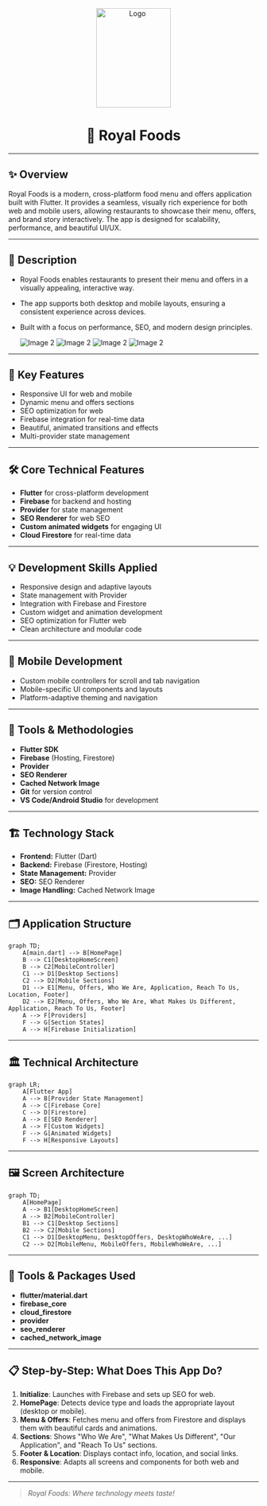 
<div align="center">
  <a href="https://github.com/najeebaslan/meamar_app">
    <img src="https://firebasestorage.googleapis.com/v0/b/weddinghallbooking-2ba28.appspot.com/o/protiflio_images%2Froyal_food_logo.png?alt=media&token=2126be58-1c3c-4e70-8214-ccc438e7aac9" alt="Logo" width="150" height="200">
  </a>

# 🍔 **Royal Foods**
</div>

---

## ✨ Overview
Royal Foods is a modern, cross-platform food menu and offers application built with Flutter. It provides a seamless, visually rich experience for both web and mobile users, allowing restaurants to showcase their menu, offers, and brand story interactively. The app is designed for scalability, performance, and beautiful UI/UX.

---

## 📝 Description
- Royal Foods enables restaurants to present their menu and offers in a visually appealing, interactive way.
- The app supports both desktop and mobile layouts, ensuring a consistent experience across devices.
- Built with a focus on performance, SEO, and modern design principles.

  <td><img src="https://firebasestorage.googleapis.com/v0/b/weddinghallbooking-2ba28.appspot.com/o/protiflio_images%2Froyal_food-1.jpg?alt=media&token=42e0cbcd-c8bd-4a0e-afc5-27ce00657752" alt="Image 2"></td>
  <td><img src="https://firebasestorage.googleapis.com/v0/b/weddinghallbooking-2ba28.appspot.com/o/protiflio_images%2Froyal_food-2.jpg?alt=media&token=6891c20c-3748-436b-ae45-41f70a6f2c5b" alt="Image 2"></td>
  <td><img src="https://firebasestorage.googleapis.com/v0/b/weddinghallbooking-2ba28.appspot.com/o/protiflio_images%2Froyal_food-3.jpg?alt=media&token=37cbdbdb-a276-4c2a-b3f2-541f78e30a82" alt="Image 2"></td>
  <td><img src="https://firebasestorage.googleapis.com/v0/b/weddinghallbooking-2ba28.appspot.com/o/protiflio_images%2Froyal_food-4.jpg?alt=media&token=4579b274-121b-430e-894d-29a380a4dec2" alt="Image 2"></td>

---

## 🚀 Key Features
- Responsive UI for web and mobile
- Dynamic menu and offers sections
- SEO optimization for web
- Firebase integration for real-time data
- Beautiful, animated transitions and effects
- Multi-provider state management

---

## 🛠️ Core Technical Features
- **Flutter** for cross-platform development
- **Firebase** for backend and hosting
- **Provider** for state management
- **SEO Renderer** for web SEO
- **Custom animated widgets** for engaging UI
- **Cloud Firestore** for real-time data

---

## 💡 Development Skills Applied
- Responsive design and adaptive layouts
- State management with Provider
- Integration with Firebase and Firestore
- Custom widget and animation development
- SEO optimization for Flutter web
- Clean architecture and modular code

---

## 📱 Mobile Development
- Custom mobile controllers for scroll and tab navigation
- Mobile-specific UI components and layouts
- Platform-adaptive theming and navigation

---

## 🧰 Tools & Methodologies
- **Flutter SDK**
- **Firebase** (Hosting, Firestore)
- **Provider**
- **SEO Renderer**
- **Cached Network Image**
- **Git** for version control
- **VS Code/Android Studio** for development

---

## 🏗️ Technology Stack
- **Frontend:** Flutter (Dart)
- **Backend:** Firebase (Firestore, Hosting)
- **State Management:** Provider
- **SEO:** SEO Renderer
- **Image Handling:** Cached Network Image

---

## 🗂️ Application Structure
```mermaid
graph TD;
    A[main.dart] --> B[HomePage]
    B --> C1[DesktopHomeScreen]
    B --> C2[MobileController]
    C1 --> D1[Desktop Sections]
    C2 --> D2[Mobile Sections]
    D1 --> E1[Menu, Offers, Who We Are, Application, Reach To Us, Location, Footer]
    D2 --> E2[Menu, Offers, Who We Are, What Makes Us Different, Application, Reach To Us, Footer]
    A --> F[Providers]
    F --> G[Section States]
    A --> H[Firebase Initialization]
```

---

## 🏛️ Technical Architecture
```mermaid
graph LR;
    A[Flutter App]
    A --> B[Provider State Management]
    A --> C[Firebase Core]
    C --> D[Firestore]
    A --> E[SEO Renderer]
    A --> F[Custom Widgets]
    F --> G[Animated Widgets]
    F --> H[Responsive Layouts]
```

---

## 🖼️ Screen Architecture
```mermaid
graph TD;
    A[HomePage]
    A --> B1[DesktopHomeScreen]
    A --> B2[MobileController]
    B1 --> C1[Desktop Sections]
    B2 --> C2[Mobile Sections]
    C1 --> D1[DesktopMenu, DesktopOffers, DesktopWhoWeAre, ...]
    C2 --> D2[MobileMenu, MobileOffers, MobileWhoWeAre, ...]
```

---

## 🧩 Tools & Packages Used
- **flutter/material.dart**
- **firebase_core**
- **cloud_firestore**
- **provider**
- **seo_renderer**
- **cached_network_image**

---

## 📋 Step-by-Step: What Does This App Do?
1. **Initialize**: Launches with Firebase and sets up SEO for web.
2. **HomePage**: Detects device type and loads the appropriate layout (desktop or mobile).
3. **Menu & Offers**: Fetches menu and offers from Firestore and displays them with beautiful cards and animations.
4. **Sections**: Shows "Who We Are", "What Makes Us Different", "Our Application", and "Reach To Us" sections.
5. **Footer & Location**: Displays contact info, location, and social links.
6. **Responsive**: Adapts all screens and components for both web and mobile.

---

> _Royal Foods: Where technology meets taste!_ 
